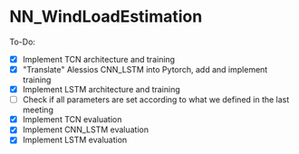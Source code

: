 # NN_WindLoadEstimation

To-Do:
- [x] Implement TCN architecture and training
- [x] "Translate" Alessios CNN_LSTM into Pytorch, add and implement training
- [x] Implement LSTM architecture and training
- [ ] Check if all parameters are set according to what we defined in the last meeting
- [x] Implement TCN evaluation
- [x] Implement CNN_LSTM evaluation
- [x] Implement LSTM evaluation
